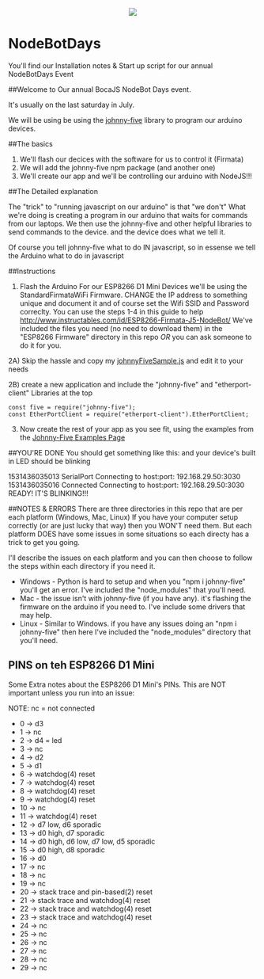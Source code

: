 <p align="center">
  <img src="http://nodebots.io/img/equation.png">
</p>

# NodeBotDays
You'll find our Installation notes &amp; Start up script for our annual NodeBotDays Event

##Welcome to Our annual BocaJS NodeBot Days event.

It's usually on the last saturday in July.

We will be using be using the [johnny-five](http://johnny-five.io/) library to program our arduino devices.

##The basics
1) We'll flash our decices with the software for us to control it (Firmata)
2) We will add the johnny-five npm package (and another one)
3) We'll create our app and we'll be controlling our arduino with NodeJS!!!

##The Detailed explanation

The "trick" to "running javascript on our arduino" is that "we don't"
What we're doing is creating a program in our arduino that waits for commands from our laptops.
We then use the johnny-five and other helpful libraries to send commands to the device.
and the device does what we tell it.

Of course you tell johnny-five what to do IN javascript, so in essense we tell the Arduino what to do in javascript

##Instructions

1) Flash the Arduino
For our ESP8266 D1 Mini Devices we'll be using the StandardFirmataWiFi Firmware.
CHANGE the  IP address to something unique and document it and of course set the Wifi SSID and Password correclty.
You can use the steps 1-4 in this guide to help http://www.instructables.com/id/ESP8266-Firmata-J5-NodeBot/
We've included the files you need (no need to download them) in the "ESP8266 Firmware" directory in this repo
*OR* you can ask someone to do it for you. 

2A) Skip the hassle and copy my [johnnyFiveSample.js](https://raw.githubusercontent.com/bocajs/NodeBotDays/master/johnnyFiveSample.js) and edit it to your needs

2B) create a new application and include the "johnny-five" and "etherport-client" Libraries at the top
```
const five = require("johnny-five"); 
const EtherPortClient = require("etherport-client").EtherPortClient;
```

3) Now create the rest of your app as you see fit, using the examples from the [Johnny-Five Examples Page](http://johnny-five.io/examples/)

##YOU'RE DONE
You should get something like this: and your device's built in LED should be blinking

1531436035013 SerialPort Connecting to host:port: 192.168.29.50:3030
1531436035016 Connected Connecting to host:port: 192.168.29.50:3030
READY!
IT'S BLINKING!!!



##NOTES & ERRORS
There are three directories in this repo that are per each platform (Windows, Mac, Linux)
If you have your computer setup correctly (or are just lucky that way) then you WON'T need them.
But each platform DOES have some issues in some situations so each directy has a trick to get you going.

I'll describe the issues on each platform and you can then choose to follow the steps within each directory if you need it.
- Windows - Python is hard to setup and when you "npm i johnny-five" you'll get an error. I've included the "node_modules" that you'll need.
- Mac - the issue isn't with johnny-five (if you have any). it's flashing the firmware on the arduino if you need to. I've include some drivers that may help.
- Linux - Similar to Windows. if you have any issues doing an "npm i johnny-five" then here I've included the "node_modules" directory that you'll need.


## PINS on teh ESP8266 D1 Mini 
Some Extra notes about the ESP8266 D1 Mini's PINs. This are NOT important unless you run into an issue:

NOTE: nc = not connected

- 0 -> d3
- 1 -> nc
- 2 -> d4 = led
- 3 -> nc
- 4 -> d2
- 5 -> d1
- 6 -> watchdog(4) reset
- 7 -> watchdog(4) reset
- 8 -> watchdog(4) reset
- 9 -> watchdog(4) reset
- 10 -> nc
- 11 -> watchdog(4) reset
- 12 -> d7 low, d6 sporadic
- 13 -> d0 high, d7 sporadic
- 14 -> d0 high, d6 low, d7 low, d5 sporadic
- 15 -> d0 high, d8 sporadic
- 16 -> d0
- 17 -> nc
- 18 -> nc
- 19 -> nc
- 20 -> stack trace and pin-based(2) reset
- 21 -> stack trace and watchdog(4) reset
- 22 -> stack trace and watchdog(4) reset
- 23 -> stack trace and watchdog(4) reset
- 24 -> nc
- 25 -> nc
- 26 -> nc
- 27 -> nc
- 28 -> nc
- 29 -> nc